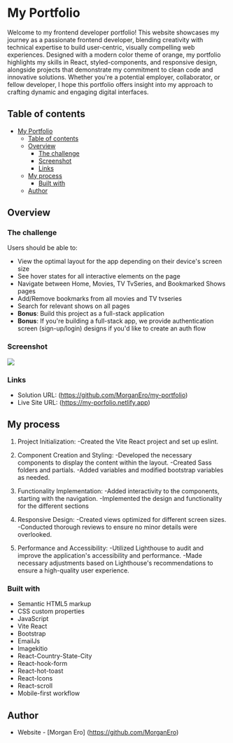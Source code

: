 # My Portfolio

Welcome to my frontend developer portfolio! This website showcases my journey as a passionate frontend developer, blending creativity with technical expertise to build user-centric, visually compelling web experiences. Designed with a modern color theme of orange, my portfolio highlights my skills in React, styled-components, and responsive design, alongside projects that demonstrate my commitment to clean code and innovative solutions. Whether you're a potential employer, collaborator, or fellow developer, I hope this portfolio offers insight into my approach to crafting dynamic and engaging digital interfaces.

## Table of contents

- [My Portfolio](#my-portfolio)
  - [Table of contents](#table-of-contents)
  - [Overview](#overview)
    - [The challenge](#the-challenge)
    - [Screenshot](#screenshot)
    - [Links](#links)
  - [My process](#my-process)
    - [Built with](#built-with)
  - [Author](#author)

## Overview

### The challenge

Users should be able to:

- View the optimal layout for the app depending on their device's screen size
- See hover states for all interactive elements on the page
- Navigate between Home, Movies, TV TvSeries, and Bookmarked Shows pages
- Add/Remove bookmarks from all movies and TV tvseries
- Search for relevant shows on all pages
- **Bonus**: Build this project as a full-stack application
- **Bonus**: If you're building a full-stack app, we provide authentication screen (sign-up/login) designs if you'd like to create an auth flow

### Screenshot

![](/public/Screen%20Shot%202024-12-16%20at%2013.25.28.png)

### Links

- Solution URL: (https://github.com/MorganEro/my-portfolio)
- Live Site URL: (https://my-porfolio.netlify.app)

## My process

1. Project Initialization:
   -Created the Vite React project and set up eslint.

2. Component Creation and Styling:
   -Developed the necessary components to display the content within the layout.
   -Created Sass folders and partials.
   -Added variables and modified bootstrap variables as needed.

3. Functionality Implementation:
   -Added interactivity to the components, starting with the navigation.
   -Implemented the design and functionality for the different sections

4. Responsive Design:
   -Created views optimized for different screen sizes.
   -Conducted thorough reviews to ensure no minor details were overlooked.

5. Performance and Accessibility:
   -Utilized Lighthouse to audit and improve the application's accessibility and performance.
   -Made necessary adjustments based on Lighthouse's recommendations to ensure a high-quality user experience.

### Built with

- Semantic HTML5 markup
- CSS custom properties
- JavaScript
- Vite React
- Bootstrap
- EmailJs
- Imagekitio
- React-Country-State-City
- React-hook-form
- React-hot-toast
- React-Icons
- React-scroll
- Mobile-first workflow

## Author

- Website - [Morgan Ero] (https://github.com/MorganEro)
